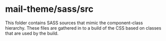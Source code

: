 # mail-theme/sass/src

This folder contains SASS sources that mimic the component-class hierarchy. These files
are gathered in to a build of the CSS based on classes that are used by the build.
